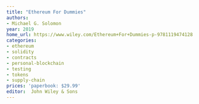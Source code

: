 ```yaml
---
title: "Ethereum For Dummies"
authors:
- Michael G. Solomon
year: 2019
home_url: https://www.wiley.com/Ethereum+For+Dummies-p-9781119474128
categories:
- ethereum
- solidity
- contracts
- personal-blockchain
- testing
- tokens
- supply-chain
prices: 'paperbook: $29.99'
editor:  John Wiley & Sons
---
```

